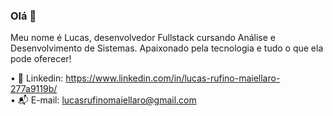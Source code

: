 ### Olá 👋

Meu nome é Lucas, desenvolvedor Fullstack cursando Análise e Desenvolvimento de Sistemas. Apaixonado pela tecnologia e tudo o que ela pode oferecer!

• :pushpin: Linkedin: https://www.linkedin.com/in/lucas-rufino-maiellaro-277a9119b/ <br/>
• :mailbox_with_mail: E-mail: lucasrufinomaiellaro@gmail.com
